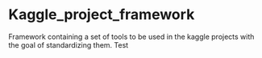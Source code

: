 # Kaggle_project_framework
Framework containing a set of tools to be used in the kaggle projects with the goal of standardizing them.
Test
